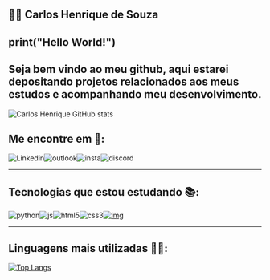 ## :man_technologist: Carlos Henrique de Souza 



## print("Hello World!")

## Seja bem vindo ao meu github, aqui estarei depositando projetos relacionados aos meus estudos e acompanhando meu desenvolvimento.

![Carlos Henrique GitHub stats](https://github-readme-stats.vercel.app/api?username=CarlosHenrique&show_icons=true&theme=dracula)



## Me encontre em :mega::



![Linkedin](https://img.shields.io/badge/Carlos-0077B5?style=for-the-badge&logo=linkedin&logoColor=white)![outlook](https://img.shields.io/badge/carlossouzap@outlook.com-0078D4?style=for-the-badge&logo=microsoft-outlook&logoColor=white)![insta](https://img.shields.io/badge/ch__sp-E4405F?style=for-the-badge&logo=instagram&logoColor=white)![discord](https://img.shields.io/badge/Discord-7289DA?style=for-the-badge&logo=discord&logoColor=white)

------

## Tecnologias que estou estudando :books::

![python](https://img.shields.io/badge/Python-3776AB?style=for-the-badge&logo=python&logoColor=white)![js](https://img.shields.io/badge/JavaScript-323330?style=for-the-badge&logo=javascript&logoColor=F7DF1E)![html5](https://img.shields.io/badge/HTML5-E34F26?style=for-the-badge&logo=html5&logoColor=white)![css3](https://img.shields.io/badge/CSS3-1572B6?style=for-the-badge&logo=css3&logoColor=white)[![img](https://camo.githubusercontent.com/1994e9cf3b0ad01831975faafe9e8c7ead09cf24b8d5fb6ca45a5d38b4d33549/68747470733a2f2f696d672e736869656c64732e696f2f62616467652f466c75747465722d3032353639423f7374796c653d666f722d7468652d6261646765266c6f676f3d666c7574746572266c6f676f436f6c6f723d7768697465)](https://camo.githubusercontent.com/1994e9cf3b0ad01831975faafe9e8c7ead09cf24b8d5fb6ca45a5d38b4d33549/68747470733a2f2f696d672e736869656c64732e696f2f62616467652f466c75747465722d3032353639423f7374796c653d666f722d7468652d6261646765266c6f676f3d666c7574746572266c6f676f436f6c6f723d7768697465)

------



## Linguagens mais utilizadas :man_technologist::



[![Top Langs](https://github-readme-stats.vercel.app/api/top-langs/?username=CarlosHenrique&layout=compact&show_icons=true&theme=dracula)](https://github.com/CarlosHenrique/github-readme-stats)
